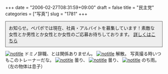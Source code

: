 +++
date = "2006-02-27T08:31:59+09:00"
draft = false
title = "民主党"
categories = ["写真"]
slug = "1781"
+++

<div style="width:475px; margin-bottom:10px; padding:10px; border:1px solid #555; background-color:#eee">お知らせ。ペパボでは現在、社員・アルバイトを募集しています！素敵な女性とか男性とか女性とか女性のご応募お待ちしております。
<a href="http://paperboy.jugem.jp/?eid=76" target="_blank">詳しくはこちら</a></div>
<a href="http://www.flickr.com/photos/h-b-k-r/104920075" target="_blank"><img src="http://static.flickr.com/43/104920075_79ba9ff409.jpg" class="photoen" alt="notitle"  /></a>
ドミノ辞職、とは関係ありません。
<a href="http://www.flickr.com/photos/h-b-k-r/104922501" target="_blank"><img src="http://static.flickr.com/37/104922501_631bcb1fd5.jpg" class="photoen2" alt="notitle"  /></a>
解散。
写真撮る時いつもこのトレーナーだな。
<a href="http://www.flickr.com/photos/h-b-k-r/104951381" target="_blank"><img src="http://static.flickr.com/43/104951381_76ded22393.jpg" class="photoen2" alt="notitle"  /></a>
曇り、
<a href="http://www.flickr.com/photos/h-b-k-r/104951683" target="_blank"><img src="http://static.flickr.com/43/104951683_f394cde929.jpg" class="photoen2" alt="notitle"  /></a>
曇り、
<a href="http://www.flickr.com/photos/h-b-k-r/104954400" target="_blank"><img src="http://static.flickr.com/38/104954400_657edbcb75.jpg" class="photoen2" alt="notitle"  /></a>
のち雨。（左の物体は息子）
